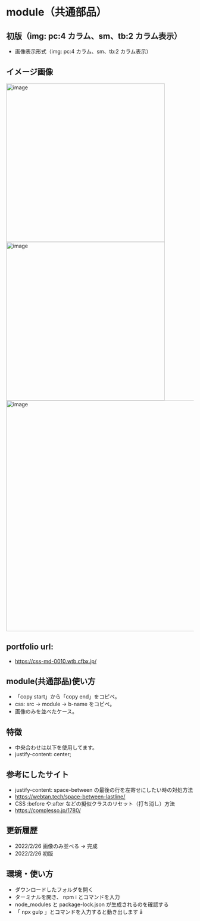 # module（共通部品）

## 初版（img: pc:4 カラム、sm、tb:2 カラム表示）

- 画像表示形式（img: pc:4 カラム、sm、tb:2 カラム表示）

## イメージ画像
<img width="426" alt="image" src="https://user-images.githubusercontent.com/99580997/155834206-aa53a8ac-eaf2-4829-9a73-79a04a5da512.png">
<img width="426" alt="image" src="https://user-images.githubusercontent.com/99580997/155834213-887e7e40-7f0b-43f5-a3f1-cd033dfee853.png">
<img width="621" alt="image" src="https://user-images.githubusercontent.com/99580997/155834228-08207567-9362-4a99-aae2-75698e68ed11.png">

## portfolio url:

- https://css-md-0010.wtb.cfbx.jp/

## module(共通部品)使い方

- 「copy start」から「copy end」をコピペ。
- css: src -> module -> b-name をコピペ。
- 画像のみを並べたケース。

## 特徴

- 中央合わせは以下を使用してます。
- justify-content: center;

## 参考にしたサイト

- justify-content: space-between の最後の行を左寄せにしたい時の対処方法
- https://webtan.tech/space-between-lastline/
- CSS :before や:after などの擬似クラスのリセット（打ち消し）方法
- https://complesso.jp/1780/

## 更新履歴
- 2022/2/26 画像のみ並べる -> 完成 
- 2022/2/26 初版

## 環境・使い方

- ダウンロードしたフォルダを開く
- ターミナルを開き、 npm i とコマンドを入力
- node_modules と package-lock.json が生成されるのを確認する
- 「 npx gulp 」とコマンドを入力すると動き出します
  å
